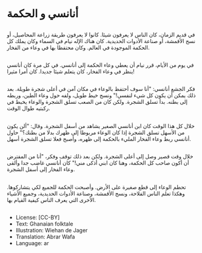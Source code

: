# أنانسي و الحكمة

##
في قديم الزمان، كان الناس لا يعرفون شيئا. كانوا لا يعرفون طريقة زراعة المحاصيل، أو نسج الأقمشة، أو صناعة الأدوات الحديدية. كان هناك الإله نيام في السماء وكان يملك كل الحكمة الموجودة في العالم. وكان محتفظا بها في وعاء من الفخار.

##
في يوم من الأيام، قرر نيام أن يعطي وعاء الحكمة إلى أنانسي. في كل مرة كان أنانسي ينظر في وعاء الفخار، كان يتعلم شيئا جديدا. كان أمرا مثيرا!

##
فكر الجشع أنانسي: "أنا سوف أحتفظ بالوعاء في مكان آمن في أعلى شجرة طويلة. بعد ذلك يمكن أن يكون كل شيء لنفسي!" ونسج خيط طويل، ولفه حول وعاء الطين، وربطه إلى بطنه. بدأ تسلق الشجرة. ولكن كان من الصعب تسلق الشجرة والوعاء يخبط في ركبتيه طوال الوقت.

##
خلال كل هذا الوقت كان ابن أنانسي الصغير يشاهد من أسفل الشجرة. وقال: "ألن يكون من الأسهل تسلق الشجرة إذا كان الوعاء مربوطا إلى ظهرك بدلا من بطنك؟" حاول أنانسي ربط وعاء الفخار المليء بالحكمة إلى ظهره، وأصبح فعلا تسلق الشجرة أسهل.

##
خلال وقت قصير وصل إلى أعلى الشجرة. ولكن بعد ذلك توقف وفكر، "أنا من المفترض أن أكون صاحب كل الحكمة، وهنا كان ابني أذكى مني!" كان أنانسي غاضب جدا وألقى وعاء الفخار إلى أسفل الشجرة.

##
تحطم الوعاء إلى قطع صغيرة على الأرض. وأصبحت الحكمة للجميع لكي يتشاركوها. وهكذا تعلم الناس الفلاحة، ونسج الأقمشة، وصناعة الأدوات الحديدية، وجميع الأشياء الأخرى التي يعرف الناس كيفية القيام بها.

##
* License: [CC-BY]
* Text: Ghanaian folktale
* Illustration: Wiehan de Jager
* Translation: Abrar Wafa
* Language: ar
